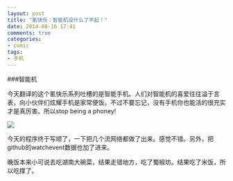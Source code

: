 ```yaml
---
layout: post
title: "氰快乐：智能机没什么了不起！"
date: 2014-08-16 17:41
comments: true
categories: 
- comic
tags:
- 手机
---
```


###智能机

今天翻译的这个氰快乐系列吐槽的是智能手机。人们对智能机的喜爱往往溢于言表，向小伙伴们炫耀手机是家常便饭。不过不要忘记，没有手机你也能活的很充实才是真厉害。所以stop being a phoney!

![](http://chengjun.qiniudn.com/stopbeingaphoney.png)


今天的程序终于写顺了，一下把几个流网络都做了出来。感觉不错。另外，把github的watchevent数据也加了进来。

晚饭本来小可说去吃湖南大碗菜，结果走错地方，吃了蜀椒坊。结果吃了米饭，所以吃撑了。

